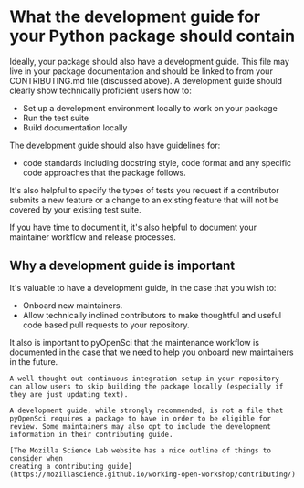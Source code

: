 # What the development guide for your Python package should contain

Ideally, your package should also have a development guide. This file may live in your package documentation and should be linked to from your CONTRIBUTING.md file (discussed above).
A development guide should clearly show
technically proficient users how to:

- Set up a development environment locally to work on your package
- Run the test suite
- Build documentation locally

The development guide should also have guidelines for:

- code standards including docstring style, code format and any specific code approaches that the package follows.

It's also helpful to specify the types of tests you request if a contributor submits a new feature or a change to an existing feature that will not be covered by your existing test suite.

If you have time to document it, it's also helpful to document your maintainer workflow and release processes.

## Why a development guide is important

It's valuable to have a development guide, in the
case that you wish to:

- Onboard new maintainers.
- Allow technically inclined contributors to make thoughtful and useful code based pull requests to your repository.

It also is important to pyOpenSci that the maintenance workflow is
documented in the case that we need to help you onboard new
maintainers in the future.

```{note}
A well thought out continuous integration setup in your repository
can allow users to skip building the package locally (especially if they are just updating text).
```

```{tip}
A development guide, while strongly recommended, is not a file that
pyOpenSci requires a package to have in order to be eligible for
review. Some maintainers may also opt to include the development information in their contributing guide.
```

```{tip}
[The Mozilla Science Lab website has a nice outline of things to consider when
creating a contributing guide](https://mozillascience.github.io/working-open-workshop/contributing/)
```

<!--
pyOpenSci packages must:

- Contain full documentation for any user-facing functions.
- Have a test suite that covers the major functionality of the package.
- Use continuous integration.
- Use an OSI approved software license.

**Good/Better/Best:**
- **Good:** Include a open source software license with your package.
- **Better/Best:** Choose a license based on your needs and future use of package, plus explain your choice in your submission for review. -->
